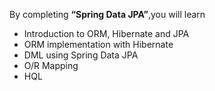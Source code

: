 By completing **“Spring Data JPA”**,you will learn

- Introduction to ORM, Hibernate and JPA
- ORM implementation with Hibernate
- DML using Spring Data JPA
- O/R Mapping
- HQL
